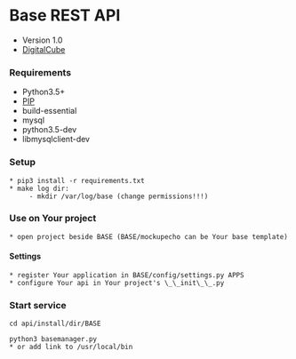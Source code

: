 # **Base REST API** #

* Version 1.0
* [DigitalCube](http://digitalcube.rs/)

### Requirements ###

* Python3.5+
* [PIP](https://www.google.rs/url?sa=t&rct=j&q=&esrc=s&source=web&cd=1&cad=rja&uact=8&ved=0ahUKEwjFx9KQwKHKAhUECCwKHVYBDDIQFggbMAA&url=https%3A%2F%2Fbootstrap.pypa.io%2Fget-pip.py&usg=AFQjCNE8Fo9j_sgo1hBzEoUT39H85hFDrg)
* build-essential
* mysql
* python3.5-dev
* libmysqlclient-dev


### Setup ###

    * pip3 install -r requirements.txt
    * make log dir:
         - mkdir /var/log/base (change permissions!!!)

### Use on Your project ###

    * open project beside BASE (BASE/mockupecho can be Your base template)

#### Settings ####
    * register Your application in BASE/config/settings.py APPS
    * configure Your api in Your project's \_\_init\_\_.py

### Start service ###
    cd api/install/dir/BASE

    python3 basemanager.py
    * or add link to /usr/local/bin

